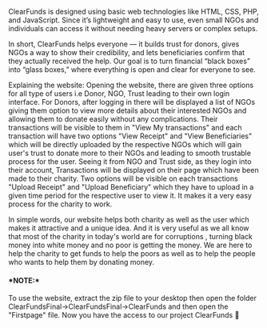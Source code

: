 ClearFunds is designed using basic web technologies like HTML, CSS, PHP, and JavaScript. Since it’s lightweight and easy to use, even small NGOs and individuals can access it without needing heavy servers or complex setups.

In short, ClearFunds helps everyone — it builds trust for donors, gives NGOs a way to show their credibility, and lets beneficiaries confirm that they actually received the help. Our goal is to turn financial “black boxes” into “glass boxes,” where everything is open and clear for everyone to see.

Explaining the website: Opening the website, there are given three options for all type of users i.e Donor, NGO, Trust leading to their own login interface. For Donors, after logging in there will be displayed a list of NGOs giving them option to view more details about their interested NGOs and allowing them to donate easily without any complications. Their transactions will be visible to them in "View My transactions" and each transaction will have two options "View Receipt" and "View Beneficiaries" which will be directly uploaded by the respective NGOs which will gain user's trust to donate more to their NGOs and leading to smooth trustable process for the user. Seeing it from NGO and Trust side, as they login into their account, Transactions will be displayed on their page which have been made to their charity. Two options will be visible on each transactions "Upload Receipt" and "Upload Beneficiary" which they have to upload in a given time period for the respective user to view it. It makes it a very easy process for the charity to work.

In simple words, our website helps both charity as well as the user which makes it attractive and a unique idea. And it is very useful as we all know that most of the charity in today's world are for corruptions , turning black money into white money and no poor is getting the money. We are here to help the charity to get funds to help the poors as well as to help the people who wants to help them by donating money.

<h4>*NOTE:*</h4> <p>To use the website, extract the zip file to your desktop then open the folder ClearFundsFinal→ClearFundsFinal→ClearFunds and then open the "Firstpage" file. Now you have the access to our project ClearFunds 🤗</p>
